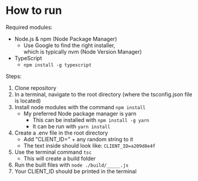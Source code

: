 # How to run

Required modules:
- Node.js & npm (Node Package Manager)
    - Use Google to find the right installer,<br>which is typically nvm (Node Version Manager)
- TypeScript
    - `npm install -g typescript`

Steps:

1. Clone repository
2. In a terminal, navigate to the root directory (where the tsconfig.json file is located)
3. Install node modules with the command `npm install`
    - My preferred Node package manager is yarn
        - This can be installed with `npm install -g yarn`
        - It can be run with `yarn install`
3. Create a .env file in the root directory
    - Add "CLIENT_ID=" + any random string to it
    - The text inside should look like: `CLIENT_ID=a209d8e4f`
4. Use the terminal command `tsc`
    - This will create a build folder
5. Run the built files with `node ./build/_____.js`
6. Your CLIENT_ID should be printed in the terminal